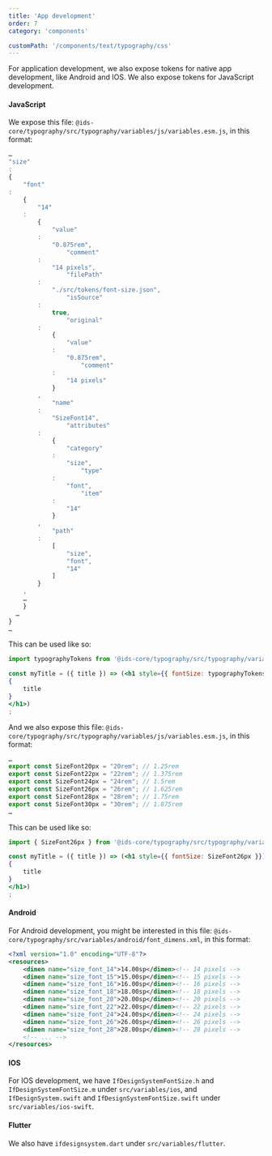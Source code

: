 ```yaml
---
title: 'App development'
order: 7
category: 'components'

customPath: '/components/text/typography/css'
---
```


For application development, we also expose tokens for native app development, like Android and IOS. We also expose
tokens for JavaScript development.

#### JavaScript

We expose this file: `@ids-core/typography/src/typography/variables/js/variables.esm.js`, in this format:

```javascript
…
"size"
:
{
    "font"
:
    {
        "14"
    :
        {
            "value"
        :
            "0.875rem",
                "comment"
        :
            "14 pixels",
                "filePath"
        :
            "./src/tokens/font-size.json",
                "isSource"
        :
            true,
                "original"
        :
            {
                "value"
            :
                "0.875rem",
                    "comment"
            :
                "14 pixels"
            }
        ,
            "name"
        :
            "SizeFont14",
                "attributes"
        :
            {
                "category"
            :
                "size",
                    "type"
            :
                "font",
                    "item"
            :
                "14"
            }
        ,
            "path"
        :
            [
                "size",
                "font",
                "14"
            ]
        }
    ,
    …
    }
  …
}
…
```

This can be used like so:

```jsx
import typographyTokens from '@ids-core/typography/src/typography/variables/js/variables.module.js';

const myTitle = ({ title }) => (<h1 style={{ fontSize: typographyTokens.size.font.14.value }})>
{
    title
}
</h1>)
;
```

And we also expose this file: `@ids-core/typography/src/typography/variables/js/variables.esm.js`, in this format:

```javascript
…
export const SizeFont20px = "20rem"; // 1.25rem
export const SizeFont22px = "22rem"; // 1.375rem
export const SizeFont24px = "24rem"; // 1.5rem
export const SizeFont26px = "26rem"; // 1.625rem
export const SizeFont28px = "28rem"; // 1.75rem
export const SizeFont30px = "30rem"; // 1.875rem
…
```

This can be used like so:

```jsx
import { SizeFont26px } from '@ids-core/typography/src/typography/variables/js/variables.esm.js';

const myTitle = ({ title }) => (<h1 style={{ fontSize: SizeFont26px }})>
{
    title
}
</h1>)
;
```

#### Android

For Android development, you might be interested in this
file: `@ids-core/typography/src/variables/android/font_dimens.xml`, in this format:

```xml
<?xml version="1.0" encoding="UTF-8"?>
<resources>
    <dimen name="size_font_14">14.00sp</dimen><!-- 14 pixels -->
    <dimen name="size_font_15">15.00sp</dimen><!-- 15 pixels -->
    <dimen name="size_font_16">16.00sp</dimen><!-- 16 pixels -->
    <dimen name="size_font_18">18.00sp</dimen><!-- 18 pixels -->
    <dimen name="size_font_20">20.00sp</dimen><!-- 20 pixels -->
    <dimen name="size_font_22">22.00sp</dimen><!-- 22 pixels -->
    <dimen name="size_font_24">24.00sp</dimen><!-- 24 pixels -->
    <dimen name="size_font_26">26.00sp</dimen><!-- 26 pixels -->
    <dimen name="size_font_28">28.00sp</dimen><!-- 28 pixels -->
    <!-- ... -->
</resources>
```

#### IOS

For IOS development, we have `IfDesignSystemFontSize.h` and `IfDesignSystemFontSize.m` under `src/variables/ios`,
and `IfDesignSystem.swift` and `IfDesignSystemFontSize.swift` under `src/variables/ios-swift`.

#### Flutter

We also have `ifdesignsystem.dart` under `src/variables/flutter`.
